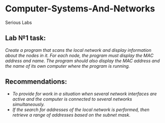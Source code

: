 # Computer-Systems-And-Networks
Serious Labs

## Lab №1 task:
*Create a program that scans the local network and display information about the nodes in it. For each node, the program must display the MAC address and name. The program should also display the MAC address and the name of its own computer where the program is running.*
## Recommendations:
* *To provide for work in a situation when several network interfaces are active and the computer is connected to several networks simultaneously.*
* *If the search for addresses of the local network is performed, then retrieve a range of addresses based on the subnet mask.*
